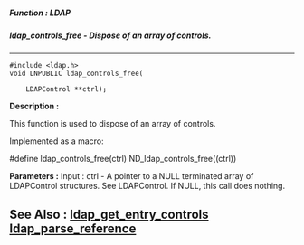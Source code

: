 ##### Function : LDAP
##### ldap_controls_free - Dispose of an array of controls.
---
```
#include <ldap.h>
void LNPUBLIC ldap_controls_free(

	LDAPControl **ctrl);
```
**Description :**

This function is used to dispose of an array of controls.

Implemented as a macro:

#define ldap_controls_free(ctrl) ND_ldap_controls_free((ctrl))

**Parameters :**
Input :
ctrl  -  A pointer to a NULL terminated array of LDAPControl structures.  See LDAPControl.    If NULL, this call does nothing.



**See Also :**
[ldap_get_entry_controls](/reference/Func/ldap_get_entry_controls)
[ldap_parse_reference](/reference/Func/ldap_parse_reference)
---

